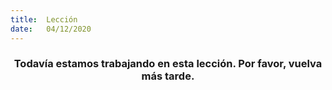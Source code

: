 ```yaml
---
title:  Lección
date:   04/12/2020
---
```


### <center>Todavía estamos trabajando en esta lección. Por favor, vuelva más tarde.</center>